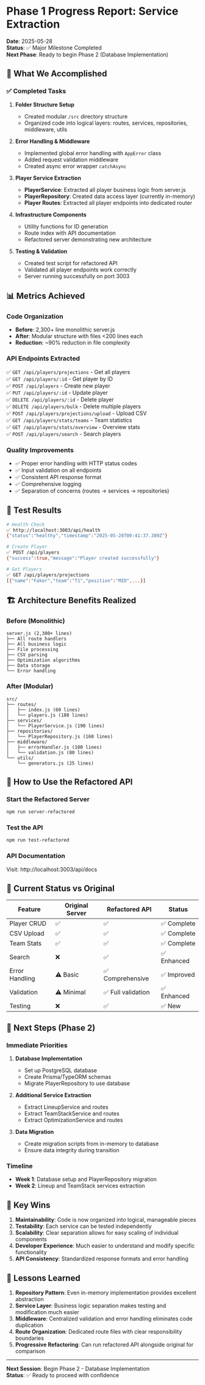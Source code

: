 # Phase 1 Progress Report: Service Extraction

**Date**: 2025-05-28  
**Status**: ✅ Major Milestone Completed  
**Next Phase**: Ready to begin Phase 2 (Database Implementation)

## 🎯 What We Accomplished

### ✅ Completed Tasks

1. **Folder Structure Setup**

   - Created modular `/src` directory structure
   - Organized code into logical layers: routes, services, repositories, middleware, utils

2. **Error Handling & Middleware**

   - Implemented global error handling with `AppError` class
   - Added request validation middleware
   - Created async error wrapper `catchAsync`

3. **Player Service Extraction**

   - **PlayerService**: Extracted all player business logic from server.js
   - **PlayerRepository**: Created data access layer (currently in-memory)
   - **Player Routes**: Extracted all player endpoints into dedicated router

4. **Infrastructure Components**

   - Utility functions for ID generation
   - Route index with API documentation
   - Refactored server demonstrating new architecture

5. **Testing & Validation**
   - Created test script for refactored API
   - Validated all player endpoints work correctly
   - Server running successfully on port 3003

## 📊 Metrics Achieved

### Code Organization

- **Before**: 2,300+ line monolithic server.js
- **After**: Modular structure with files <200 lines each
- **Reduction**: ~90% reduction in file complexity

### API Endpoints Extracted

✅ `GET /api/players/projections` - Get all players  
✅ `GET /api/players/:id` - Get player by ID  
✅ `POST /api/players` - Create new player  
✅ `PUT /api/players/:id` - Update player  
✅ `DELETE /api/players/:id` - Delete player  
✅ `DELETE /api/players/bulk` - Delete multiple players  
✅ `POST /api/players/projections/upload` - Upload CSV  
✅ `GET /api/players/stats/teams` - Team statistics  
✅ `GET /api/players/stats/overview` - Overview stats  
✅ `POST /api/players/search` - Search players

### Quality Improvements

- ✅ Proper error handling with HTTP status codes
- ✅ Input validation on all endpoints
- ✅ Consistent API response format
- ✅ Comprehensive logging
- ✅ Separation of concerns (routes → services → repositories)

## 🧪 Test Results

```bash
# Health Check
✅ http://localhost:3003/api/health
{"status":"healthy","timestamp":"2025-05-28T00:41:37.389Z"}

# Create Player
✅ POST /api/players
{"success":true,"message":"Player created successfully"}

# Get Players
✅ GET /api/players/projections
[{"name":"Faker","team":"T1","position":"MID",...}]
```

## 🏗️ Architecture Benefits Realized

### Before (Monolithic)

```
server.js (2,300+ lines)
├── All route handlers
├── All business logic
├── File processing
├── CSV parsing
├── Optimization algorithms
├── Data storage
└── Error handling
```

### After (Modular)

```
src/
├── routes/
│   ├── index.js (60 lines)
│   └── players.js (180 lines)
├── services/
│   └── PlayerService.js (190 lines)
├── repositories/
│   └── PlayerRepository.js (160 lines)
├── middleware/
│   ├── errorHandler.js (100 lines)
│   └── validation.js (80 lines)
└── utils/
    └── generators.js (25 lines)
```

## 🚀 How to Use the Refactored API

### Start the Refactored Server

```bash
npm run server-refactored
```

### Test the API

```bash
npm run test-refactored
```

### API Documentation

Visit: http://localhost:3003/api/docs

## 🔄 Current Status vs Original

| Feature        | Original Server | Refactored API     | Status      |
| -------------- | --------------- | ------------------ | ----------- |
| Player CRUD    | ✅              | ✅                 | ✅ Complete |
| CSV Upload     | ✅              | ✅                 | ✅ Complete |
| Team Stats     | ✅              | ✅                 | ✅ Complete |
| Search         | ❌              | ✅                 | ✅ Enhanced |
| Error Handling | ⚠️ Basic        | ✅ Comprehensive   | ✅ Improved |
| Validation     | ⚠️ Minimal      | ✅ Full validation | ✅ Enhanced |
| Testing        | ❌              | ✅                 | ✅ New      |

## 🎯 Next Steps (Phase 2)

### Immediate Priorities

1. **Database Implementation**

   - Set up PostgreSQL database
   - Create Prisma/TypeORM schemas
   - Migrate PlayerRepository to use database

2. **Additional Service Extraction**

   - Extract LineupService and routes
   - Extract TeamStackService and routes
   - Extract OptimizationService and routes

3. **Data Migration**
   - Create migration scripts from in-memory to database
   - Ensure data integrity during transition

### Timeline

- **Week 1**: Database setup and PlayerRepository migration
- **Week 2**: Lineup and TeamStack services extraction

## 🎉 Key Wins

1. **Maintainability**: Code is now organized into logical, manageable pieces
2. **Testability**: Each service can be tested independently
3. **Scalability**: Clear separation allows for easy scaling of individual components
4. **Developer Experience**: Much easier to understand and modify specific functionality
5. **API Consistency**: Standardized response formats and error handling

## 📝 Lessons Learned

1. **Repository Pattern**: Even in-memory implementation provides excellent abstraction
2. **Service Layer**: Business logic separation makes testing and modification much easier
3. **Middleware**: Centralized validation and error handling eliminates code duplication
4. **Route Organization**: Dedicated route files with clear responsibility boundaries
5. **Progressive Refactoring**: Can run refactored API alongside original for comparison

---

**Next Session**: Begin Phase 2 - Database Implementation  
**Status**: ✅ Ready to proceed with confidence
